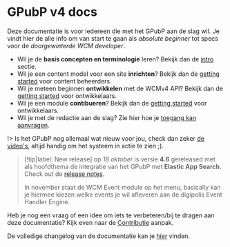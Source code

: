 # GPubP v4 docs

Deze documentatie is voor iedereen die met het GPubP aan de slag wil. Je vindt hier de alle info om van start te gaan als *absolute beginner* tot specs voor de *doorgewinterde WCM developer*.  

* Wil je de **basis concepten en terminologie** leren? Bekijk dan de [intro](common/content/intro.md) sectie.
* Wil je een content model voor een site **inrichten**? Bekijk dan de [getting started](//content/redactie/getting-started.md) voor content beheerders.
* Wil je meteen beginnen **ontwikkelen** met de WCMv4 API? Bekijk dan de [getting started](/wcmv4/content/getting-started.md) voor ontwikkelaars.
* Wil je een module **contibueren**? Bekijk dan de [getting started](/modules/content/getting-started.md) voor ontwikkelaars.
* Wil je met de redactie aan de slag? Zie hier hoe je [toegang kan aanvragen](/redactie/content/onboarding).

!> Is het GPubP nog allemaal wat nieuw voor jou, check dan zeker [de video's](/common/content/videos.md), altijd handig om het systeem in actie te zien ;).

> [!tip|label: New release]
> op *18 oktober* is versie **4.6** gereleased met als hoofdthema de integratie van het GPubP met **Elastic App Search**. Check out de [release notes](/RELEASE.md?id=_460-2022-10-18). 
>
> In november staat de WCM Event module op het menu, basically kan je hiermee kiezen welke events je wil afleveren aan de digipolis Event Handler Engine.  

Heb je nog een vraag of een idee om iets te verbeteren/bij te dragen aan deze documentatie? Kijk even naar de [Contributie](/CONTRIBUTING.md) aanpak.

De volledige changelog van de documentatie kan je [hier](/CHANGELOG.md) vinden.